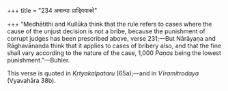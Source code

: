 +++
title = "234 अमात्याः प्राड्विवाको"

+++
“Medhātithi and Kullūka think that the rule refers to cases where the
cause of the unjust decision is not a bribe, because the punishment of
corrupt judges has been prescribed above, verse 231;—But Nārāyaṇa and
Rāghavānanda think that it applies to cases of bribery also, and that
the fine shall vary according to the nature of the case, 1,000 *Paṇas*
being the lowest punishment.”—Buhler.

This verse is quoted in *Kṛtyakalpataru* (65a);—and in *Vīramitrodaya*
(Vyavahāra 38b).


